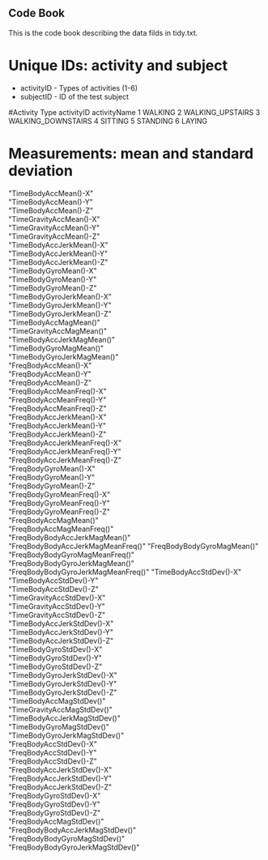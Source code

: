 ## Code Book

This is the code book describing the data filds in tidy.txt.

# Unique IDs: activity and subject
- activityID - Types of activities (1-6)
- subjectID - ID of the test subject

#Activity Type
activityID  activityName
	1	        WALKING
	2	        WALKING_UPSTAIRS
	3	        WALKING_DOWNSTAIRS
	4	        SITTING
	5	        STANDING
	6	        LAYING


# Measurements: mean and standard deviation                  
"TimeBodyAccMean()-X"               
"TimeBodyAccMean()-Y"              
"TimeBodyAccMean()-Z"               
"TimeGravityAccMean()-X"           
"TimeGravityAccMean()-Y"            
"TimeGravityAccMean()-Z"           
"TimeBodyAccJerkMean()-X"           
"TimeBodyAccJerkMean()-Y"          
"TimeBodyAccJerkMean()-Z"           
"TimeBodyGyroMean()-X"             
"TimeBodyGyroMean()-Y"              
"TimeBodyGyroMean()-Z"             
"TimeBodyGyroJerkMean()-X"          
"TimeBodyGyroJerkMean()-Y"         
"TimeBodyGyroJerkMean()-Z"          
"TimeBodyAccMagMean()"             
"TimeGravityAccMagMean()"           
"TimeBodyAccJerkMagMean()"         
"TimeBodyGyroMagMean()"             
"TimeBodyGyroJerkMagMean()"        
"FreqBodyAccMean()-X"               
"FreqBodyAccMean()-Y"              
"FreqBodyAccMean()-Z"               
"FreqBodyAccMeanFreq()-X"          
"FreqBodyAccMeanFreq()-Y"           
"FreqBodyAccMeanFreq()-Z"          
"FreqBodyAccJerkMean()-X"           
"FreqBodyAccJerkMean()-Y"          
"FreqBodyAccJerkMean()-Z"           
"FreqBodyAccJerkMeanFreq()-X"      
"FreqBodyAccJerkMeanFreq()-Y"       
"FreqBodyAccJerkMeanFreq()-Z"      
"FreqBodyGyroMean()-X"              
"FreqBodyGyroMean()-Y"             
"FreqBodyGyroMean()-Z"              
"FreqBodyGyroMeanFreq()-X"         
"FreqBodyGyroMeanFreq()-Y"          
"FreqBodyGyroMeanFreq()-Z"         
"FreqBodyAccMagMean()"              
"FreqBodyAccMagMeanFreq()"         
"FreqBodyBodyAccJerkMagMean()"      
"FreqBodyBodyAccJerkMagMeanFreq()" 
"FreqBodyBodyGyroMagMean()"         
"FreqBodyBodyGyroMagMeanFreq()"    
"FreqBodyBodyGyroJerkMagMean()"     
"FreqBodyBodyGyroJerkMagMeanFreq()"
"TimeBodyAccStdDev()-X"             
"TimeBodyAccStdDev()-Y"            
"TimeBodyAccStdDev()-Z"             
"TimeGravityAccStdDev()-X"         
"TimeGravityAccStdDev()-Y"          
"TimeGravityAccStdDev()-Z"         
"TimeBodyAccJerkStdDev()-X"         
"TimeBodyAccJerkStdDev()-Y"        
"TimeBodyAccJerkStdDev()-Z"         
"TimeBodyGyroStdDev()-X"           
"TimeBodyGyroStdDev()-Y"            
"TimeBodyGyroStdDev()-Z"           
"TimeBodyGyroJerkStdDev()-X"        
"TimeBodyGyroJerkStdDev()-Y"       
"TimeBodyGyroJerkStdDev()-Z"        
"TimeBodyAccMagStdDev()"           
"TimeGravityAccMagStdDev()"         
"TimeBodyAccJerkMagStdDev()"       
"TimeBodyGyroMagStdDev()"           
"TimeBodyGyroJerkMagStdDev()"      
"FreqBodyAccStdDev()-X"             
"FreqBodyAccStdDev()-Y"            
"FreqBodyAccStdDev()-Z"             
"FreqBodyAccJerkStdDev()-X"        
"FreqBodyAccJerkStdDev()-Y"         
"FreqBodyAccJerkStdDev()-Z"        
"FreqBodyGyroStdDev()-X"            
"FreqBodyGyroStdDev()-Y"           
"FreqBodyGyroStdDev()-Z"            
"FreqBodyAccMagStdDev()"           
"FreqBodyBodyAccJerkMagStdDev()"    
"FreqBodyBodyGyroMagStdDev()"      
"FreqBodyBodyGyroJerkMagStdDev()"  
